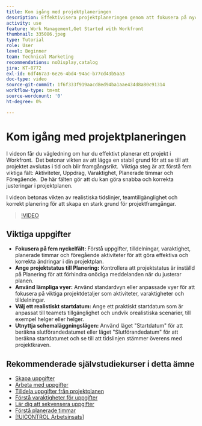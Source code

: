 ```yaml
---
title: Kom igång med projektplaneringen
description: Effektivisera projektplaneringen genom att fokusera på nyckelfält, ange status till"Planering" med lämpliga vyer, välja realistiska startdatum och utnyttja schemaläggningslägen för korrekta tidslinjer.
activity: use
feature: Work Management,Get Started with Workfront
thumbnail: 335086.jpeg
type: Tutorial
role: User
level: Beginner
team: Technical Marketing
recommendations: noDisplay,catalog
jira: KT-8772
exl-id: 6df467a3-6e26-4bd4-94ac-b77cd43b5aa3
doc-type: video
source-git-commit: 1f6f333f919aacd8ed94ba1aae434d8a80c91314
workflow-type: tm+mt
source-wordcount: '0'
ht-degree: 0%

---
```


# Kom igång med projektplaneringen

I videon får du vägledning om hur du effektivt planerar ett projekt i Workfront. &#x200B; Det betonar vikten av att lägga en stabil grund för att se till att projektet avslutas i tid och blir framgångsrikt. &#x200B; Viktiga steg är att förstå fem viktiga fält: Aktiviteter, Uppdrag, Varaktighet, Planerade timmar och Föregående. &#x200B; De här fälten gör att du kan göra snabba och korrekta justeringar i projektplanen. &#x200B;

I videon betonas vikten av realistiska tidslinjer, teamtillgänglighet och korrekt planering för att skapa en stark grund för projektframgångar. &#x200B;

>[!VIDEO](https://video.tv.adobe.com/v/335086/?quality=12&learn=on&enablevpops)

## Viktiga uppgifter

* **Fokusera på fem nyckelfält:** Förstå uppgifter, tilldelningar, varaktighet, planerade timmar och föregående aktiviteter för att göra effektiva och korrekta ändringar i din projektplan. &#x200B;
* **Ange projektstatus till Planering:** Kontrollera att projektstatus är inställd på Planering för att förhindra onödiga meddelanden när du justerar planen. &#x200B;
* **Använd lämpliga vyer:** Använd standardvyn eller anpassade vyer för att fokusera på viktiga projektdetaljer som aktiviteter, varaktigheter och tilldelningar. &#x200B;
* **Välj ett realistiskt startdatum:** Ange ett praktiskt startdatum som är anpassat till teamets tillgänglighet och undvik orealistiska scenarier, till exempel helger eller helger. &#x200B;
* **Utnyttja schemaläggningslägen:** Använd läget &quot;Startdatum&quot; för att beräkna slutförandedatumet eller läget &quot;Slutförandedatum&quot; för att beräkna startdatumet och se till att tidslinjen stämmer överens med projektkraven. &#x200B;



## Rekommenderade självstudiekurser i detta ämne

* [Skapa uppgifter](/help/manage-work/tasks/how-to-create-tasks.md)
* [Arbeta med uppgifter](/help/manage-work/tasks/work-with-tasks.md)
* [Tilldela uppgifter från projektplanen](/help/manage-work/tasks/assign-tasks-from-the-project-plan.md)
* [Förstå varaktigheter för uppgifter](/help/manage-work/tasks/understand-task-durations.md)
* [Lär dig att sekvensera uppgifter](/help/manage-work/tasks/learn-to-sequence-tasks.md)
* [Förstå planerade timmar](/help/manage-work/tasks/understand-planned-hours.md)
* [[!UICONTROL Arbetsinsats]](/help/manage-work/tasks/understand-work-effort.md)
